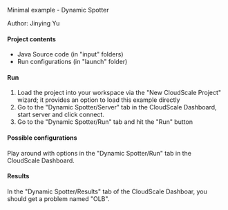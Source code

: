 Minimal example - Dynamic Spotter

Author: Jinying Yu

#### Project contents 

- Java Source code (in "input"  folders)
- Run configurations (in "launch" folder)

#### Run
1. Load the project into your workspace via the "New CloudScale Project" wizard; it provides an option to load this example directly
2. Go to the "Dynamic Spotter/Server" tab in the CloudScale Dashboard, start server and click connect. 
2. Go to the "Dynamic Spotter/Run" tab  and hit the "Run" button

#### Possible configurations 
Play around with options in the "Dynamic Spotter/Run" tab in the CloudScale Dashboard. 

#### Results
In the "Dynamic Spotter/Results" tab of the CloudScale Dashboar, you should get a problem named "OLB".









